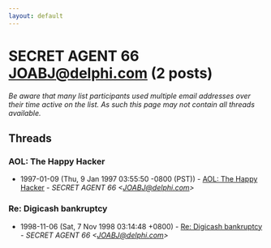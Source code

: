 ```yaml
---
layout: default
---
```


# SECRET AGENT 66 <JOABJ@delphi.com> (2 posts)

_Be aware that many list participants used multiple email addresses over their time active on the list. As such this page may not contain all threads available._

## Threads

### AOL: The Happy Hacker
+ 1997-01-09 (Thu, 9 Jan 1997 03:55:50 -0800 (PST)) - [AOL: The Happy Hacker](/archive/1997/01/e0f2da2ce4d3e264e93255e6f16e24051002e074bd4d1b46db731aa8b39fdbaa) - _SECRET AGENT 66 \<JOABJ@delphi.com\>_

### Re: Digicash bankruptcy
+ 1998-11-06 (Sat, 7 Nov 1998 03:14:48 +0800) - [Re: Digicash bankruptcy](/archive/1998/11/8be41380bf900337691bf0df379cc0f789b4225063c4a4f1948ccf2111b8de7f) - _SECRET AGENT 66 \<JOABJ@delphi.com\>_

